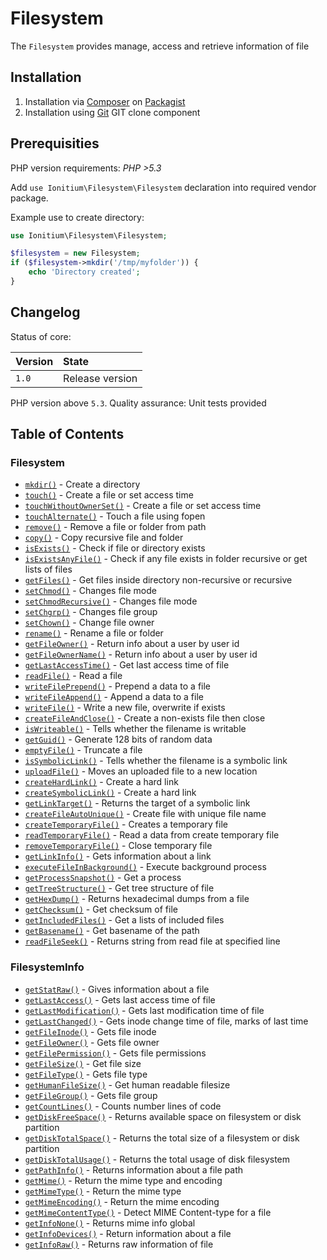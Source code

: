 # Filesystem

The `Filesystem` provides manage, access and retrieve information of file

## Installation

1. Installation via [Composer](http://www.composer.org) on [Packagist](http://www.packagist.com)
2. Installation using [Git](http://www.github.com) GIT clone component


## Prerequisities

PHP version requirements: _PHP >5.3_

Add `use Ionitium\Filesystem\Filesystem` declaration into required vendor package.

Example use to create directory:

```php
use Ionitium\Filesystem\Filesystem;

$filesystem = new Filesystem;
if ($filesystem->mkdir('/tmp/myfolder')) {
    echo 'Directory created';
}
```


## Changelog

Status of core:

| Version       | State                |
| ------------- |:-------------------- |
| `1.0`         | Release version      |

PHP version above `5.3`.
Quality assurance: Unit tests provided

## Table of Contents

### Filesystem

* [`mkdir()`](mkdir.md) - Create a directory
* [`touch()`](touch.md) - Create a file or set access time
* [`touchWithoutOwnerSet()`](touchWithoutOwnerSet.md) - Create a file or set access time
* [`touchAlternate()`](touchAlternate.md) - Touch a file using fopen
* [`remove()`](remove.md) - Remove a file or folder from path
* [`copy()`](copy.md) - Copy recursive file and folder
* [`isExists()`](isexists.md) - Check if file or directory exists
* [`isExistsAnyFile()`](isexistsanyfile.md) - Check if any file exists in folder recursive or get lists of files
* [`getFiles()`](getfiles.md) - Get files inside directory non-recursive or recursive
* [`setChmod()`](setchmod.md) - Changes file mode
* [`setChmodRecursive()`](setchmodrecursive.md) - Changes file mode
* [`setChgrp()`](setchgrp.md) - Changes file group
* [`setChown()`](setchown.md) - Change file owner
* [`rename()`](rename.md) - Rename a file or folder
* [`getFileOwner()`](getfileowner.md) - Return info about a user by user id
* [`getFileOwnerName()`](getfileownername.md) - Return info about a user by user id
* [`getLastAccessTime()`](getlastaccesstime.md) - Get last access time of file
* [`readFile()`](readfile.md) - Read a file
* [`writeFilePrepend()`](writefileprepend.md) - Prepend a data to a file
* [`writeFileAppend()`](writefileappend.md) - Append a data to a file
* [`writeFile()`](writefile.md) - Write a new file, overwrite if exists
* [`createFileAndClose()`](createfileandclose.md) - Create a non-exists file then close
* [`isWriteable()`](iswriteable.md) - Tells whether the filename is writable
* [`getGuid()`](getguid.md) - Generate 128 bits of random data
* [`emptyFile()`](emptyfile.md) - Truncate a file
* [`isSymbolicLink()`](issymboliclink.md) - Tells whether the filename is a symbolic link
* [`uploadFile()`](uploadfile.md) - Moves an uploaded file to a new location
* [`createHardLink()`](createhardlink.md) - Create a hard link
* [`createSymbolicLink()`](createsymboliclink.md) - Create a hard link
* [`getLinkTarget()`](getlinktarget.md) - Returns the target of a symbolic link
* [`createFileAutoUnique()`](createfileautounique.md) - Create file with unique file name
* [`createTemporaryFile()`](createtemporaryfile.md) - Creates a temporary file
* [`readTemporaryFile()`](readtemporaryfile.md) - Read a data from create temporary file
* [`removeTemporaryFile()`](removetemporaryfile.md) - Close temporary file
* [`getLinkInfo()`](getlinkinfo.md) - Gets information about a link
* [`executeFileInBackground()`](executefileinbackground.md) - Execute background process
* [`getProcessSnapshot()`](getprocesssnapshot.md) - Get a process
* [`getTreeStructure()`](gettreestructure.md) - Get tree structure of file
* [`getHexDump()`](gethexdump.md) - Returns hexadecimal dumps from a file
* [`getChecksum()`](getchecksum.md) - Get checksum of file
* [`getIncludedFiles()`](getincludedfiles.md) - Get a lists of included files
* [`getBasename()`](getbasename.md) - Get basename of the path
* [`readFileSeek()`](readfileseek.md) - Returns string from read file at specified line

### FilesystemInfo

* [`getStatRaw()`](getstatraw.md) - Gives information about a file
* [`getLastAccess()`](getlastaccess.md) - Gets last access time of file
* [`getLastModification()`](getlastmodification.md) - Gets last modification time of file
* [`getLastChanged()`](getlastchanged.md) - Gets inode change time of file, marks of last time
* [`getFileInode()`](getfileinode.md) - Gets file inode
* [`getFileOwner()`](getfileowner2.md) - Gets file owner
* [`getFilePermission()`](getfilepermission.md) - Gets file permissions
* [`getFileSize()`](getfilesize.md) - Get file size
* [`getFileType()`](getfiletype.md) - Gets file type
* [`getHumanFileSize()`](gethumanfilesize.md) - Get human readable filesize
* [`getFileGroup()`](getfilegroup.md) - Gets file group
* [`getCountLines()`](getcountlines.md) - Counts number lines of code
* [`getDiskFreeSpace()`](getdiskfreespace.md) - Returns available space on filesystem or disk partition
* [`getDiskTotalSpace()`](getdisktotalspace.md) - Returns the total size of a filesystem or disk partition
* [`getDiskTotalUsage()`](getdisktotalusage.md) - Returns the total usage of disk filesystem
* [`getPathInfo()`](getpathinfo.md) - Returns information about a file path
* [`getMime()`](getmime.md) - Return the mime type and encoding
* [`getMimeType()`](getmimetype.md) - Return the mime type
* [`getMimeEncoding()`](getmimeencoding.md) - Return the mime encoding
* [`getMimeContentType()`](getmimecontenttype.md) - Detect MIME Content-type for a file
* [`getInfoNone()`](getinfonone.md) - Returns mime info global
* [`getInfoDevices()`](getinfodevices.md) - Return information about a file
* [`getInfoRaw()`](getinforaw.md) - Returns raw information of file